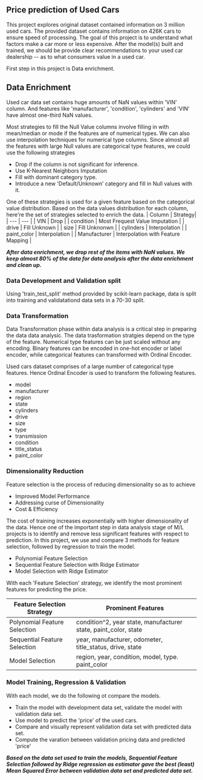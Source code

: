 ## **Price prediction of Used Cars**

This project explores original dataset contained information on 3 million used cars. The provided dataset contains information on 426K cars to ensure speed of processing. The goal of this project is to understand what factors make a car more or less expensive. After the model(s) built and trained, we should be provide clear recommendations to your  used car dealership -- as to what consumers value in a used car.

First step in this project is Data enrichment.

## **Data Enrichment**

Used car data set contains huge amounts of NaN values within 'VIN' column. And features like 'manufacturer', 'condition', 'cylinders' and 'VIN' have almost one-third NaN values.

Most strategies to fill the Null Value columns involve filling in with mean/median or mode if the features are of numerical types. We can also use interpolation techniques for numerical type columns. Since almost all the features with large Null values are categorical type features, we could use the following strategies

* Drop if the column is not significant for inference.
* Use K-Nearest Neighbors Imputation
* Fill with dominant category type.
* Introduce a new 'Default/Unknown' category and fill in Null values with it.

One of these strategies is used for a given feature based on the categorical value distribution. Based on the data values distribution for each column, here're the set of strategies selected to enrich the data.
| Column | Strategy|
| --- | --- |
| VIN | Drop |
| condition | Most Frequest Value Imputation |
| drive | Fill Unknown |
| size | Fill Unknonwn |
| cylinders | Interpolation |
| paint_color | Interpolation |
| Manufacturer | Interpolation with Feature Mapping |

***After data enrichment, we drop rest of the items with NaN values. We keep almost 80% of the data for data analysis after the data enrichment and clean up.***

### **Data Development and Validation split**
Using 'train_test_split' method provided by scikit-learn package, data is split into training and validatationd data sets in a 70-30 split.

### **Data Transformation**
Data Transformation phase within data analysis is a critical step in preparing the data data analysic. The data trasformation stratgies depend on the type of the feature. Numerical type features can be just scaled without any encoding. Binary features can be encoded in one-hot encoder or label encoder, while categorical features can transformed with Ordinal Encoder. 

Used cars dataset comprises of a large number of categorical type features. Hence Ordinal Encoder is used to transform the following features.
* model
* manufacturer
* region
* state
* cylinders
* drive
* size
* type
* transmission
* condition
* title_status
* paint_color

### **Dimensionality Reduction**
Feature selection is the process of reducing dimensionality so as to achieve
* Improved Model Performance
* Addressing curse of Dimensionality
* Cost & Efficiency

The cost of training increases exponentially with higher dimensionality of the data. Hence one of the important step in data analysis stage of M/L projects is to identify and remove less significant features with respect to prediction. In this project, we use and compare 3 methods for feature selection, followed by regression to train the model.
* Polynomial Feature Selection
* Sequential Feature Selection with Ridge Estimator
* Model Selection with Ridge Estimator

With each 'Feature Selection' strategy, we identify the most prominent features for predicting the price.

| Feature Selection Strategy | Prominent Features |
| --- | --- |
| Polynomial Feature Selection | condition^2, year state, manufacturer state, paint_color, state |
| Sequential Feature Selection | year, manufacturer, odometer, title_status, drive, state |
| Model Selection | region, year, condition, model, type. paint_color |

### **Model Training, Regression & Validation**

With each model, we do the following ot compare the models.
* Train the model with development data set, validate the model with validation data set.
* Use model to predict the 'price' of the used cars.
* Compare and visually represent validation data set with predicted data set.
* Compute the varation between validation pricing data and predicted 'price'

***Based on the data set used to train the models, Sequential Feature Selection followed by Ridge regression as estimator gave the best (least) Mean Squared Error between validation data set and predicted data set.***

